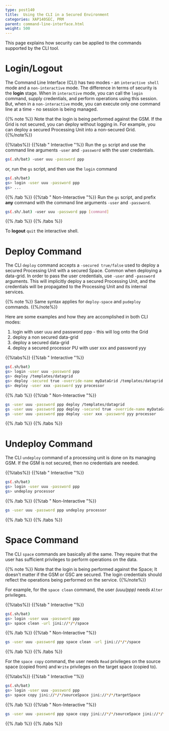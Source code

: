 ```yaml
---
type: post140
title:  Using the CLI in a Secured Environment
categories: XAP140SEC, PRM
parent: command-line-interface.html
weight: 500
---
```


This page explains how security can be applied to the commands supported by the CLI tool.

# Login/Logout

The Command Line Interface (CLI) has two modes - an `interactive shell` mode and a `non-interactive` mode. The difference in terms of security is the **login** stage. When in `interactive` mode, you can call the `login` command, supply credentials, and perform operations using this session. But, when in a `non-interactive` mode, you can execute only one command line at a time - no session is being managed.

{{% note %}}
Note that the login is being performed against the GSM. If the Grid is not secured, you can deploy without logging in. For example, you can deploy a secured Processing Unit into a non-secured Grid.
{{%/note%}}

{{%tabs%}}
{{%tab "   Interactive "%}}
Run the `gs` script and use the command line arguments `-user` and `-password` with the user credentials.


```bash
gs(.sh/bat) -user uuu -password ppp
```

or, run the `gs` script, and then use the `login` command


```bash
gs(.sh/bat)
gs> login -user uuu -password ppp
gs> ...
```

{{% /tab %}}
{{%tab "   Non-Interactive "%}}
Run the `gs` script, and prefix **any** command with the command line arguments `-user` and `-password`.


```bash
gs(.sh/.bat) -user uuu -password ppp [command]
```

{{% /tab %}}
{{% /tabs %}}

To **logout** `quit` the interactive shell.

# Deploy Command

The CLI `deploy` command accepts a `-secured true/false` used to deploy a secured Processing Unit with a secured Space. Common when deploying a data-grid.
In order to pass the user credentials, use `-user` and `-password` arguments. This will implicitly deploy a secured Processing Unit, and the credentials will be propagated to the Processing Unit and its internal services.

{{% note %}}
Same syntax applies for `deploy-space` and `pudeploy` commands.
{{%/note%}}

Here are some examples and how they are accomplished in both CLI modes:

1. login with user uuu and password ppp - this will log onto the Grid
1. deploy a non secured data-grid
1. deploy a secured data-grid
1. deploy a secured processor PU with user xxx and password yyy

{{%tabs%}}
{{%tab "   Interactive "%}}


```bash
gs(.sh/bat)
gs> login -user uuu -password ppp
gs> deploy /templates/datagrid
gs> deploy -secured true -override-name myDataGrid /templates/datagrid
gs> deploy -user xxx -password yyy processor
```

{{% /tab %}}
{{%tab "   Non-Interactive "%}}


```bash
gs -user uuu -password ppp deploy /templates/datagrid
gs -user uuu -password ppp deploy -secured true -override-name myDataGrid /templates/datagrid
gs -user uuu -password ppp deploy -user xxx -password yyy processor
```

{{% /tab %}}
{{% /tabs %}}

# Undeploy Command

The CLI `undeploy` command of a processing unit is done on its managing GSM. If the GSM is not secured, then no credentials are needed.

{{%tabs%}}
{{%tab "   Interactive "%}}


```bash
gs(.sh/bat)
gs> login -user uuu -password ppp
gs> undeploy processor
```

{{% /tab %}}
{{%tab "   Non-Interactive "%}}


```bash
gs -user uuu -password ppp undeploy processor
```

{{% /tab %}}
{{% /tabs %}}

# Space Command

The CLI `space` commands are basically all the same. They require that the user has sufficient privileges to perform operations on the data.

{{% note %}}
Note that the login is being performed against the Space; It doesn't matter if the GSM or GSC are secured. The login credentials should reflect the operations being performed on the service.
{{%/note%}}

For example, for the `space clean` command, the user _(uuu/ppp)_ needs `Alter` privileges.

{{%tabs%}}
{{%tab "   Interactive "%}}


```bash
gs(.sh/bat)
gs> login -user uuu -password ppp
gs> space clean -url jini://*/*/space
```

{{% /tab %}}
{{%tab "   Non-Interactive "%}}


```bash
gs -user uuu -password ppp space clean -url jini://*/*/space
```

{{% /tab %}}
{{% /tabs %}}

For the `space copy` command, the user needs `Read` privileges on the source space (copied from) and `Write` privileges on the target space (copied to).

{{%tabs%}}
{{%tab "   Interactive "%}}


```bash
gs(.sh/bat)
gs> login -user uuu -password ppp
gs> space copy jini://*/*/sourceSpace jini://*/*/targetSpace
```

{{% /tab %}}
{{%tab "   Non-Interactive "%}}


```bash
gs -user uuu -password ppp space copy jini://*/*/sourceSpace jini://*/*/targetSpace
```

{{% /tab %}}
{{% /tabs %}}

